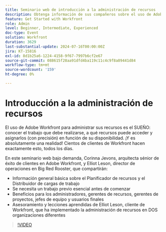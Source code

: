 ```yaml
---
title: Seminario web de introducción a la administración de recursos
description: Obtenga información de sus compañeros sobre el uso de Adobe Workfront para la administración de recursos. Descubra sugerencias de expertos sobre el Planificador de recursos, el Distribuidor de cargas de trabajo y la implementación correcta en nuestro seminario web bajo demanda.
feature: Get Started with Workfront
role: Admin
level: Beginner, Intermediate, Experienced
doc-type: Event
solution: Workfront
duration: 3629
last-substantial-update: 2024-07-16T00:00:00Z
jira: KT-15816
exl-id: 8d1b25a6-1224-4158-9f67-7997b6cf2e67
source-git-commit: 088615f28aa91dfd4ba119c11c4c9f8a89441d84
workflow-type: tm+mt
source-wordcount: '159'
ht-degree: 0%

---
```


# Introducción a la administración de recursos

El uso de Adobe Workfront para administrar sus recursos es el SUEÑO: conocer el trabajo que debe realizarse, a qué recursos puede acceder y asignarlos (con precisión) en función de su disponibilidad. ¡Y es absolutamente una realidad! Cientos de clientes de Workfront hacen exactamente esto, todos los días.

En este seminario web bajo demanda, Corinna Jevons, arquitecta sénior de éxito de clientes en Adobe Workfront, y Elliot Leson, director de operaciones en Big Red Rooster, que compartirán:

* Información general básica sobre el Planificador de recursos y el Distribuidor de cargas de trabajo
* Se necesita un trabajo previo esencial antes de comenzar
* Beneficios para los administradores, gerentes de recursos, gerentes de proyectos, jefes de equipo y usuarios finales
* Asesoramiento y lecciones aprendidas de Elliot Leson, cliente de Workfront, que ha implementado la administración de recursos en DOS organizaciones diferentes

>[!VIDEO](https://video.tv.adobe.com/v/3431010/?learn=on)
